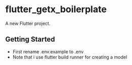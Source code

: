 # flutter_getx_boilerplate

A new Flutter project.

## Getting Started

- First rename .env.example to .env
- Note that i use flutter build runner for creating a model
